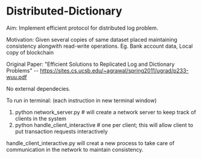 # Distributed-Dictionary
Aim: Implement efficient protocol for distributed log problem.

Motivation: Given several copies of same dataset placed maintaining consistency alongwith read-write operations. Eg. Bank account data, Local copy of blockchain

Original Paper: "Efficient Solutions to Replicated Log and Dictionary Problems" -- https://sites.cs.ucsb.edu/~agrawal/spring2011/ugrad/p233-wuu.pdf

No external dependecies.

To run in terminal: (each instruction in new terminal window)
  1. python network_server.py # will create a network server to keep track of clients in the system
  2. python handle_client_interactive # one per client; this will allow client to put transaction requests interactively

handle_client_interactive.py will creat a new process to take care of communication in the network to maintain consistency.
